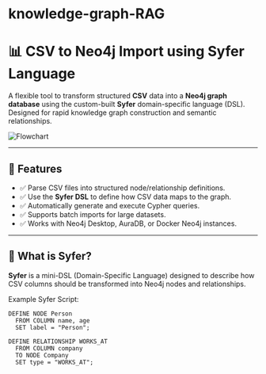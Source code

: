 # knowledge-graph-RAG
# 📊 CSV to Neo4j Import using Syfer Language

A flexible tool to transform structured **CSV** data into a **Neo4j graph database** using the custom-built **Syfer** domain-specific language (DSL). Designed for rapid knowledge graph construction and semantic relationships.

![Flowchart](./assets/Knowlage-graph-RAG.png)

---

## 🔧 Features

- ✅ Parse CSV files into structured node/relationship definitions.
- ✅ Use the **Syfer DSL** to define how CSV data maps to the graph.
- ✅ Automatically generate and execute Cypher queries.
- ✅ Supports batch imports for large datasets.
- ✅ Works with Neo4j Desktop, AuraDB, or Docker Neo4j instances.

---

## 🧠 What is Syfer?

**Syfer** is a mini-DSL (Domain-Specific Language) designed to describe how CSV columns should be transformed into Neo4j nodes and relationships.

Example Syfer Script:

```syfer
DEFINE NODE Person
  FROM COLUMN name, age
  SET label = "Person";

DEFINE RELATIONSHIP WORKS_AT
  FROM COLUMN company
  TO NODE Company
  SET type = "WORKS_AT";
